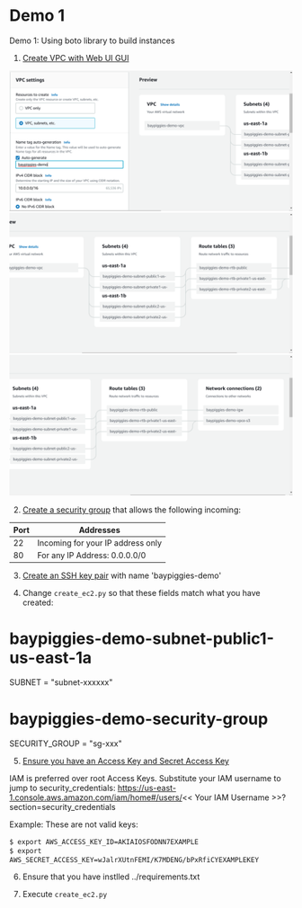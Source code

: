 # Demo 1

Demo 1: Using boto library to build instances


1. [Create VPC with Web UI GUI](https://us-east-1.console.aws.amazon.com/vpc/home?region=us-east-1)
   
  ![VPC Creation Image 1](vpc_creation_01.png?raw=true "VPC Creation")
  ![VPC Creation Image 2](vpc_creation_02.png?raw=true "VPC Creation")
  ![VPC Creation Image 3](vpc_creation_03.png?raw=true "VPC Creation")


2. [Create a security group](https://us-east-1.console.aws.amazon.com/ec2/v2/home?region=us-east-1#SecurityGroups:) that allows the following incoming:

| Port | Addresses|
| --- | --- |
| 22 | Incoming for your IP address only |
| 80 | For any IP Address: 0.0.0.0/0 |
  

3. [Create an SSH key pair](https://us-east-1.console.aws.amazon.com/ec2/v2/home?region=us-east-1#KeyPairs:) with name 'baypiggies-demo'


4. Change `create_ec2.py` so that these fields match what you have created:

# baypiggies-demo-subnet-public1-us-east-1a
SUBNET = "subnet-xxxxxx"

# baypiggies-demo-security-group
SECURITY_GROUP = "sg-xxx"

5. [Ensure you have an Access Key and Secret Access Key](https://us-east-1.console.aws.amazon.com/iamv2/home#/users)

IAM is preferred over root Access Keys. Substitute your IAM username to jump to security_credentials:
https://us-east-1.console.aws.amazon.com/iam/home#/users/<< Your IAM Username >>?section=security_credentials

Example: These are not valid keys:
```
$ export AWS_ACCESS_KEY_ID=AKIAIOSFODNN7EXAMPLE
$ export AWS_SECRET_ACCESS_KEY=wJalrXUtnFEMI/K7MDENG/bPxRfiCYEXAMPLEKEY
```

6. Ensure that you have instlled ../requirements.txt


7. Execute `create_ec2.py`

